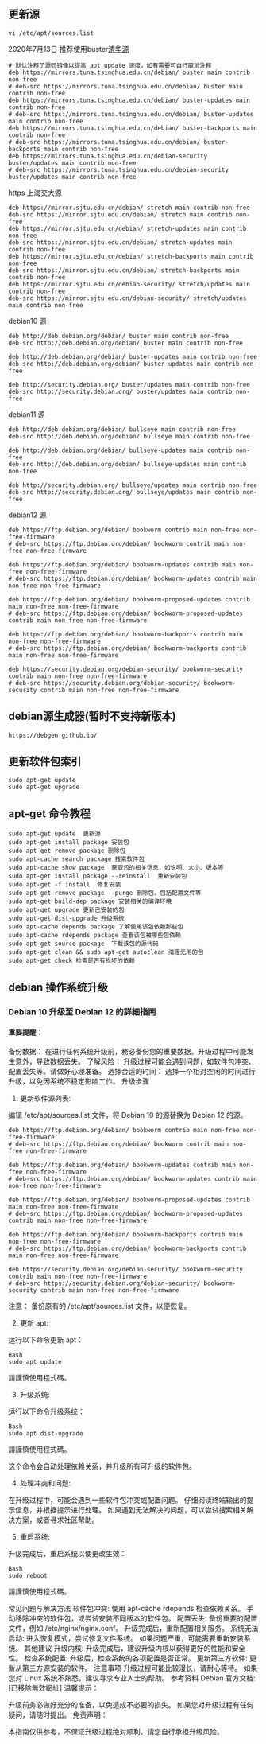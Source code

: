 ## 更新源
```
vi /etc/apt/sources.list
```
2020年7月13日 推荐使用buster[清华源](https://mirror.tuna.tsinghua.edu.cn/help/debian/)
```
# 默认注释了源码镜像以提高 apt update 速度，如有需要可自行取消注释
deb https://mirrors.tuna.tsinghua.edu.cn/debian/ buster main contrib non-free
# deb-src https://mirrors.tuna.tsinghua.edu.cn/debian/ buster main contrib non-free
deb https://mirrors.tuna.tsinghua.edu.cn/debian/ buster-updates main contrib non-free
# deb-src https://mirrors.tuna.tsinghua.edu.cn/debian/ buster-updates main contrib non-free
deb https://mirrors.tuna.tsinghua.edu.cn/debian/ buster-backports main contrib non-free
# deb-src https://mirrors.tuna.tsinghua.edu.cn/debian/ buster-backports main contrib non-free
deb https://mirrors.tuna.tsinghua.edu.cn/debian-security buster/updates main contrib non-free
# deb-src https://mirrors.tuna.tsinghua.edu.cn/debian-security buster/updates main contrib non-free
```

https 上海交大源
```
deb https://mirror.sjtu.edu.cn/debian/ stretch main contrib non-free
deb-src https://mirror.sjtu.edu.cn/debian/ stretch main contrib non-free
deb https://mirror.sjtu.edu.cn/debian/ stretch-updates main contrib non-free
deb-src https://mirror.sjtu.edu.cn/debian/ stretch-updates main contrib non-free
deb https://mirror.sjtu.edu.cn/debian/ stretch-backports main contrib non-free
deb-src https://mirror.sjtu.edu.cn/debian/ stretch-backports main contrib non-free
deb https://mirror.sjtu.edu.cn/debian-security/ stretch/updates main contrib non-free
deb-src https://mirror.sjtu.edu.cn/debian-security/ stretch/updates main contrib non-free
```

debian10 源
```
deb http://deb.debian.org/debian/ buster main contrib non-free
deb-src http://deb.debian.org/debian/ buster main contrib non-free

deb http://deb.debian.org/debian/ buster-updates main contrib non-free
deb-src http://deb.debian.org/debian/ buster-updates main contrib non-free

deb http://security.debian.org/ buster/updates main contrib non-free
deb-src http://security.debian.org/ buster/updates main contrib non-free
```

debian11 源
```
deb http://deb.debian.org/debian/ bullseye main contrib non-free
deb-src http://deb.debian.org/debian/ bullseye main contrib non-free

deb http://deb.debian.org/debian/ bullseye-updates main contrib non-free
deb-src http://deb.debian.org/debian/ bullseye-updates main contrib non-free

deb http://security.debian.org/ bullseye/updates main contrib non-free
deb-src http://security.debian.org/ bullseye/updates main contrib non-free
```

debian12 源
```
deb https://ftp.debian.org/debian/ bookworm contrib main non-free non-free-firmware
# deb-src https://ftp.debian.org/debian/ bookworm contrib main non-free non-free-firmware

deb https://ftp.debian.org/debian/ bookworm-updates contrib main non-free non-free-firmware
# deb-src https://ftp.debian.org/debian/ bookworm-updates contrib main non-free non-free-firmware

deb https://ftp.debian.org/debian/ bookworm-proposed-updates contrib main non-free non-free-firmware
# deb-src https://ftp.debian.org/debian/ bookworm-proposed-updates contrib main non-free non-free-firmware

deb https://ftp.debian.org/debian/ bookworm-backports contrib main non-free non-free-firmware
# deb-src https://ftp.debian.org/debian/ bookworm-backports contrib main non-free non-free-firmware

deb https://security.debian.org/debian-security/ bookworm-security contrib main non-free non-free-firmware
# deb-src https://security.debian.org/debian-security/ bookworm-security contrib main non-free non-free-firmware
```

## debian源生成器(暂时不支持新版本)

```
https://debgen.github.io/
```

## 更新软件包索引

```
sudo apt-get update
sudo apt-get upgrade
```

## apt-get 命令教程

```
sudo apt-get update  更新源
sudo apt-get install package 安装包
sudo apt-get remove package 删除包
sudo apt-cache search package 搜索软件包
sudo apt-cache show package  获取包的相关信息，如说明、大小、版本等
sudo apt-get install package --reinstall  重新安装包
sudo apt-get -f install  修复安装
sudo apt-get remove package --purge 删除包，包括配置文件等
sudo apt-get build-dep package 安装相关的编译环境
sudo apt-get upgrade 更新已安装的包
sudo apt-get dist-upgrade 升级系统
sudo apt-cache depends package 了解使用该包依赖那些包
sudo apt-cache rdepends package 查看该包被哪些包依赖
sudo apt-get source package  下载该包的源代码
sudo apt-get clean && sudo apt-get autoclean 清理无用的包
sudo apt-get check 检查是否有损坏的依赖
```

## debian 操作系统升级

### Debian 10 升级至 Debian 12 的詳細指南

#### 重要提醒：

备份数据： 在进行任何系统升级前，務必备份您的重要数据。升级过程中可能发生意外，导致数据丢失。
了解风险： 升级过程可能会遇到问题，如软件包冲突、配置丢失等。请做好心理准备。
选择合适的时间： 选择一个相对空闲的时间进行升级，以免因系统不稳定影响工作。
升级步骤
1. 更新软件源列表:

编辑 /etc/apt/sources.list 文件，将 Debian 10 的源替换为 Debian 12 的源。

```
deb https://ftp.debian.org/debian/ bookworm contrib main non-free non-free-firmware
# deb-src https://ftp.debian.org/debian/ bookworm contrib main non-free non-free-firmware

deb https://ftp.debian.org/debian/ bookworm-updates contrib main non-free non-free-firmware
# deb-src https://ftp.debian.org/debian/ bookworm-updates contrib main non-free non-free-firmware

deb https://ftp.debian.org/debian/ bookworm-proposed-updates contrib main non-free non-free-firmware
# deb-src https://ftp.debian.org/debian/ bookworm-proposed-updates contrib main non-free non-free-firmware

deb https://ftp.debian.org/debian/ bookworm-backports contrib main non-free non-free-firmware
# deb-src https://ftp.debian.org/debian/ bookworm-backports contrib main non-free non-free-firmware

deb https://security.debian.org/debian-security/ bookworm-security contrib main non-free non-free-firmware
# deb-src https://security.debian.org/debian-security/ bookworm-security contrib main non-free non-free-firmware
```

注意： 备份原有的 /etc/apt/sources.list 文件，以便恢复。

2. 更新 apt:

运行以下命令更新 apt：

```
Bash
sudo apt update
```

請謹慎使用程式碼。

3. 升级系统:

运行以下命令升级系统：

```
Bash
sudo apt dist-upgrade
```

請謹慎使用程式碼。

这个命令会自动处理依赖关系，并升级所有可升级的软件包。

4. 处理冲突和问题:

在升级过程中，可能会遇到一些软件包冲突或配置问题。
仔细阅读终端输出的提示信息，并根据提示进行处理。
如果遇到无法解决的问题，可以尝试搜索相关解决方案，或者寻求社区帮助。

5. 重启系统:

升级完成后，重启系统以使更改生效：

```
Bash
sudo reboot
```

請謹慎使用程式碼。

常见问题与解决方法
软件包冲突:
使用 apt-cache rdepends <package> 检查依赖关系。
手动移除冲突的软件包，或尝试安装不同版本的软件包。
配置丢失:
备份重要的配置文件，例如 /etc/nginx/nginx.conf。
升级完成后，重新配置相关服务。
系统无法启动:
进入恢复模式，尝试修复文件系统。
如果问题严重，可能需要重新安装系统。
其他建议
升级内核: 升级完成后，建议升级内核以获得更好的性能和安全性。
检查系统配置: 升级后，检查系统的各项配置是否正常。
更新第三方软件: 更新从第三方源安装的软件。
注意事项
升级过程可能比较漫长，请耐心等待。
如果您对 Linux 系统不熟悉，建议寻求专业人士的帮助。
参考资料
Debian 官方文档: [已移除無效網址]
温馨提示：

升级前务必做好充分的准备，以免造成不必要的损失。
如果您对升级过程有任何疑问，请随时提出。
免责声明：

本指南仅供参考，不保证升级过程绝对顺利。请您自行承担升级风险。